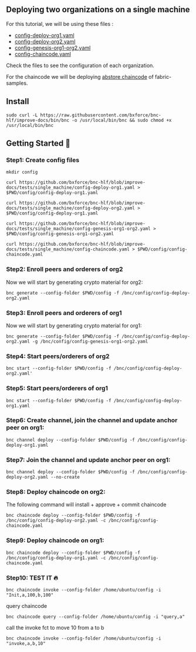 ## Deploying two organizations on a single machine

For this tutorial, we will be using these files :

* [config-deploy-org1.yaml](https://github.com/bxforce/bnc-hlf/blob/improve-docs/tests/single_machine/config-deploy-org1.yaml)
* [config-deploy-org2.yaml](https://github.com/bxforce/bnc-hlf/blob/improve-docs/tests/single_machine/config-deploy-org2.yaml)
* [config-genesis-org1-org2.yaml](https://github.com/bxforce/bnc-hlf/blob/improve-docs/tests/single_machine/config-genesis-org1-org2.yaml)
* [config-chaincode.yaml](https://github.com/bxforce/bnc-hlf/blob/improve-docs/tests/single_machine/config-chaincode.yaml)

Check the files to see the configuration of each organization.

For the chaincode we will be deploying [abstore chaincode](https://github.com/hyperledger/fabric-samples/tree/main/chaincode/abstore) of fabric-samples.

## Install

````aidl
sudo curl -L https://raw.githubusercontent.com/bxforce/bnc-hlf/improve-docs/bin/bnc -o /usr/local/bin/bnc && sudo chmod +x /usr/local/bin/bnc
````

## Getting Started :rocket:

### Step1: Create config files

````aidl
mkdir config
````

````aidl
curl https://github.com/bxforce/bnc-hlf/blob/improve-docs/tests/single_machine/config-deploy-org1.yaml > $PWD/config/config-deploy-org1.yaml
````

````aidl
curl https://github.com/bxforce/bnc-hlf/blob/improve-docs/tests/single_machine/config-deploy-org2.yaml > $PWD/config/config-deploy-org1.yaml
````

````aidl
curl https://github.com/bxforce/bnc-hlf/blob/improve-docs/tests/single_machine/config-genesis-org1-org2.yaml > $PWD/config/config-genesis-org1-org2.yaml
````

````aidl
curl https://github.com/bxforce/bnc-hlf/blob/improve-docs/tests/single_machine/config-chaincode.yaml > $PWD/config/config-chaincode.yaml
````

### Step2: Enroll peers and orderers of org2


Now we will start by generating crypto material for org2:

````aidl
bnc generate --config-folder $PWD/config -f /bnc/config/config-deploy-org2.yaml 
````

### Step3: Enroll peers and orderers of org1

Now we will start by generating crypto material for org1:

````aidl
bnc generate --config-folder $PWD/config -f /bnc/config/config-deploy-org2.yaml -g /bnc/config/config-genesis-org1-org2.yaml
````

### Step4: Start peers/orderers of org2

````aidl
bnc start --config-folder $PWD/config -f /bnc/config/config-deploy-org2.yaml'
````

### Step5: Start peers/orderers of org1

````aidl
bnc start --config-folder $PWD/config -f /bnc/config/config-deploy-org1.yaml
````

### Step6: Create channel, join the channel and update anchor peer on org1:

````aidl
bnc channel deploy --config-folder $PWD/config -f /bnc/config/config-deploy-org1.yaml 
````

### Step7: Join the channel and update anchor peer on org1:

````aidl
bnc channel deploy --config-folder $PWD/config -f /bnc/config/config-deploy-org2.yaml --no-create
````

### Step8: Deploy chaincode on org2:

The following command will install + approve + commit chaincode

````aidl
bnc chaincode deploy --config-folder $PWD/config -f /bnc/config/config-deploy-org2.yaml -c /bnc/config/config-chaincode.yaml
````

### Step9: Deploy chaincode on org1:

````aidl
bnc chaincode deploy --config-folder $PWD/config -f /bnc/config/config-deploy-org1.yaml -c /bnc/config/config-chaincode.yaml
````

### Step10: TEST IT :fire:


 ````shell script
bnc chaincode invoke --config-folder /home/ubuntu/config -i "Init,a,100,b,100"
````

query chaincode 

 ````shell script
bnc chaincode query --config-folder /home/ubuntu/config -i "query,a"
````

call the invoke fct to move 10 from a to b

 ````shell script
bnc chaincode invoke --config-folder /home/ubuntu/config -i "invoke,a,b,10"
````